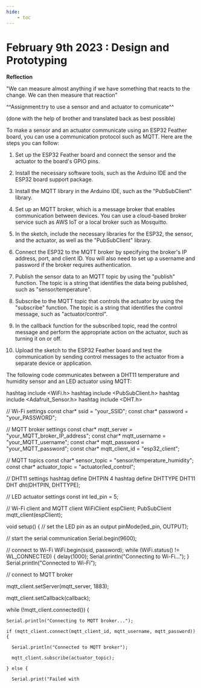 ```yaml
---
hide:
    - toc
---
```


# February 9th 2023 : Design and Prototyping


**Reflection**

"We can measure almost anything if we have something that reacts to the change. We can then measure that reaction"


^^Assignment:try to use a sensor and and actuator to comunicate^^


(done with the help of brother and translated back as best possible) 


To make a sensor and an actuator communicate using an ESP32 Feather board, you can use a communication protocol such as MQTT. Here are the steps you can follow:
1. Set up the ESP32 Feather board and connect the sensor and the actuator to the board's GPIO pins.

2. Install the necessary software tools, such as the Arduino IDE and the ESP32 board support package.

3. Install the MQTT library in the Arduino IDE, such as the "PubSubClient" library.

4. Set up an MQTT broker, which is a message broker that enables communication between devices. You can use a cloud-based broker service such as AWS IoT or a local broker such as Mosquitto.

5. In the sketch, include the necessary libraries for the ESP32, the sensor, and the actuator, as well as the "PubSubClient" library.

6. Connect the ESP32 to the MQTT broker by specifying the broker's IP address, port, and client ID. You will also need to set up a username and password if the broker requires authentication.

7. Publish the sensor data to an MQTT topic by using the "publish" function. The topic is a string that identifies the data being published, such as "sensor/temperature".

8. Subscribe to the MQTT topic that controls the actuator by using the "subscribe" function. The topic is a string that identifies the control message, such as "actuator/control".

9. In the callback function for the subscribed topic, read the control message and perform the appropriate action on the actuator, such as turning it on or off.

10. Upload the sketch to the ESP32 Feather board and test the communication by sending control messages to the actuator from a separate device or application.


The following code communicates between a DHT11 temperature and humidity sensor and an LED actuator using MQTT:


hashtag include <WiFi.h>
hashtag include <PubSubClient.h>
hashtag include <Adafruit_Sensor.h>
hashtag include <DHT.h>

// Wi-Fi settings
const char* ssid = "your_SSID";
const char* password = "your_PASSWORD";

// MQTT broker settings
const char* mqtt_server = "your_MQTT_broker_IP_address";
const char* mqtt_username = "your_MQTT_username";
const char* mqtt_password = "your_MQTT_password";
const char* mqtt_client_id = "esp32_client";

// MQTT topics
const char* sensor_topic = "sensor/temperature_humidity";
const char* actuator_topic = "actuator/led_control";

// DHT11 settings
hashtag define DHTPIN 4
hashtag define DHTTYPE DHT11
DHT dht(DHTPIN, DHTTYPE);

// LED actuator settings
const int led_pin = 5;

// Wi-Fi client and MQTT client
WiFiClient espClient;
PubSubClient mqtt_client(espClient);

void setup() {
  // set the LED pin as an output
  pinMode(led_pin, OUTPUT);
  
  // start the serial communication
  Serial.begin(9600);

  // connect to Wi-Fi
  WiFi.begin(ssid, password);
  while (WiFi.status() != WL_CONNECTED) {
    delay(1000);
    Serial.println("Connecting to Wi-Fi...");
  }
  Serial.println("Connected to Wi-Fi");

  // connect to MQTT broker

  mqtt_client.setServer(mqtt_server, 1883);

  mqtt_client.setCallback(callback);

  while (!mqtt_client.connected()) {

    Serial.println("Connecting to MQTT broker...");

    if (mqtt_client.connect(mqtt_client_id, mqtt_username, mqtt_password)) {

      Serial.println("Connected to MQTT broker");

      mqtt_client.subscribe(actuator_topic);

    } else {

      Serial.print("Failed with


